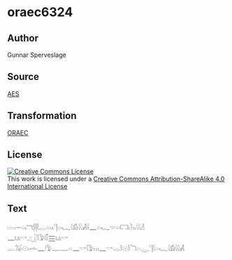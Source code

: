 # oraec6324

## Author

Gunnar Sperveslage

## Source

[AES](https://github.com/simondschweitzer/aes)

## Transformation

[ORAEC](https://oraec.github.io/)

## License

<a rel="license" href="http://creativecommons.org/licenses/by-sa/4.0/"><img alt="Creative Commons License" style="border-width:0" src="https://i.creativecommons.org/l/by-sa/4.0/88x31.png" /></a><br />This work is licensed under a <a rel="license" href="http://creativecommons.org/licenses/by-sa/4.0/">Creative Commons Attribution-ShareAlike 4.0 International License</a>

## Text

𓇯𓌔𓏏𓏤𓄓𓋴𓋴𓐛𓏏𓏭𓊹𓏏𓆑𓇋𓀁𓇋𓇋𓀻𓌢𓈖𓏏𓆑𓎟𓏏𓉐𓏤𓍘𓏭𓇋𓇋𓁐<br>
𓈖𓂓𓏤𓎡𓈎𓃀𓎛𓅱𓏁𓈗𓂓𓏤𓎡<br>
𓐛𓅮𓇳𓏤𓌡𓈖𓎗𓅱𓊃𓊃𓏏𓈖𓎡𓇋𓅱𓏥𓈖𓎡𓂋𓎛𓇳𓎛𓆓𓏏𓇾𓊹𓇋𓏏𓆑𓇋𓀁𓇋𓇋𓀻<br>
